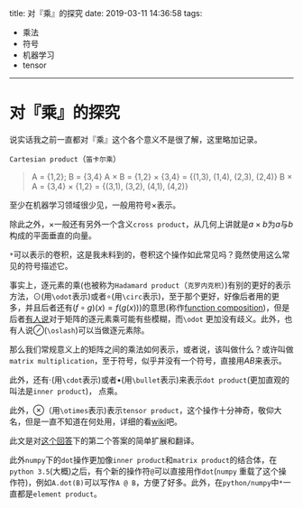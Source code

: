 title: 对『乘』的探究
date: 2019-03-11 14:36:58
tags:

   - 乘法
   - 符号
   - 机器学习
   - tensor

-------------------------------

# 对『乘』的探究

说实话我之前一直都对『乘』这个各个意义不是很了解，这里略加记录。

<!--more-->

`Cartesian product`（`笛卡尔乘`）

> A = {1,2}; B = {3,4}
> A × B = {1,2} × {3,4} = {(1,3), (1,4), (2,3), (2,4)}
> B × A = {3,4} × {1,2} = {(3,1), (3,2), (4,1), (4,2)}

至少在机器学习领域很少见，一般用符号$\times​$表示。

除此之外，$\times$一般还有另外一个含义`cross product`，从几何上讲就是$a\times{b}$为$a$与$b$构成的平面垂直的向量。

`*`可以表示的卷积，这是我未料到的，卷积这个操作如此常见吗？竟然使用这么常见的符号描述它。

事实上，逐元素的乘(也被称为`Hadamard product`（`克罗内克积`）)有别的更好的表示方法，$\odot$(用`\odot`表示)或者$\circ$(用`\circ`表示)，至于那个更好，好像后者用的更多，并且后者还有$(f\circ{g})(x)=f(g(x)))$的意思(称作[function composition][wiki_function_composition])，但是后者[有人说][math_stackexchange]对于矩阵的逐元素乘可能有些模糊，而`\odot` 更加没有歧义。此外，也有人说$\oslash$(`\oslash`)可以当做逐元素除。

那么我们常规意义上的矩阵之间的乘法如何表示，或者说，该叫做什么？或许叫做`matrix multiplication`，至于符号，似乎并没有一个符号，直接用$AB$来表示。

此外，还有$\cdot$(用`\cdot`表示)或者$\bullet$(用`\bullet`表示)来表示`dot product`(更加直观的叫法是`inner product`)， 点乘。

此外，$\otimes​$（用`\otimes`表示)表示`tensor product`，这个操作十分神奇，敬仰大名，但是一直不知道在何处用，详细的看[wiki][wiki_tensor_product]吧。

此文是对[这个回答][math_stackexchange]下的第二个答案的简单扩展和翻译。

此外`numpy`下的`dot`操作更加像`inner product`和`matrix product`的结合体，在`python 3.5`(大概)之后，有个新的操作符`@`可以直接用作`dot`(`numpy` 重载了这个操作符)，例如`A.dot(B)`可以写作`A @ B`，方便了好多。此外，在`python/numpy`中`*`一直都是`element product`。

[wiki_function_composition]: https://en.wikipedia.org/wiki/Function_composition
[math_stackexchange]: https://math.stackexchange.com/questions/20412/element-wise-or-pointwise-operations-notation
[wiki_tensor_product]: https://en.wikipedia.org/wiki/Tensor_product